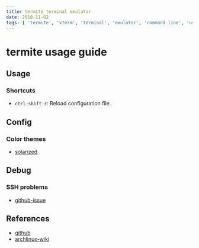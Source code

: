 ```yaml
---
title: termite terminal emulator
date: 2018-11-02
tags: [ 'termite', 'xterm', 'terminal', 'emulator', 'command line', 'usage', 'themes' ]
---
```


# termite usage guide

## Usage

### Shortcuts

* `ctrl-shift-r`: Reload configuration file.

## Config

### Color themes

* [solarized](https://github.com/alpha-omega/termite-colors-solarized)

## Debug

### SSH problems

* [github-issue](https://github.com/thestinger/termite/issues/229#issuecomment-250659169)

## References

* [github](https://github.com/thestinger/termite)
* [archlinux-wiki](https://wiki.archlinux.org/index.php/termite)

